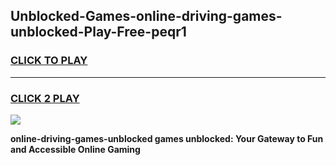 
## Unblocked-Games-online-driving-games-unblocked-Play-Free-peqr1
<h3>
<a href="https://premium76.site?title=online-driving-games-unblocked&ref=20A">CLICK TO PLAY</a></h3>
<hr>

<h3>
<a href="https://premium76.site?title=online-driving-games-unblocked&ref=20A">CLICK 2 PLAY</a>
  
</h3>

<a href="https://premium76.site?title=online-driving-games-unblocked&ref=20A"><img src="https://clearcache.store/games.png"></a>


**online-driving-games-unblocked games unblocked: Your Gateway to Fun and Accessible Online Gaming**
